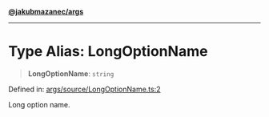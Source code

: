 [**@jakubmazanec/args**](../README.md)

---

# Type Alias: LongOptionName

> **LongOptionName**: `string`

Defined in:
[args/source/LongOptionName.ts:2](https://github.com/jakubmazanec/tools/blob/adfe44f908094c1d1cdf19837842b33066bbd9d7/packages/args/source/LongOptionName.ts#L2)

Long option name.

